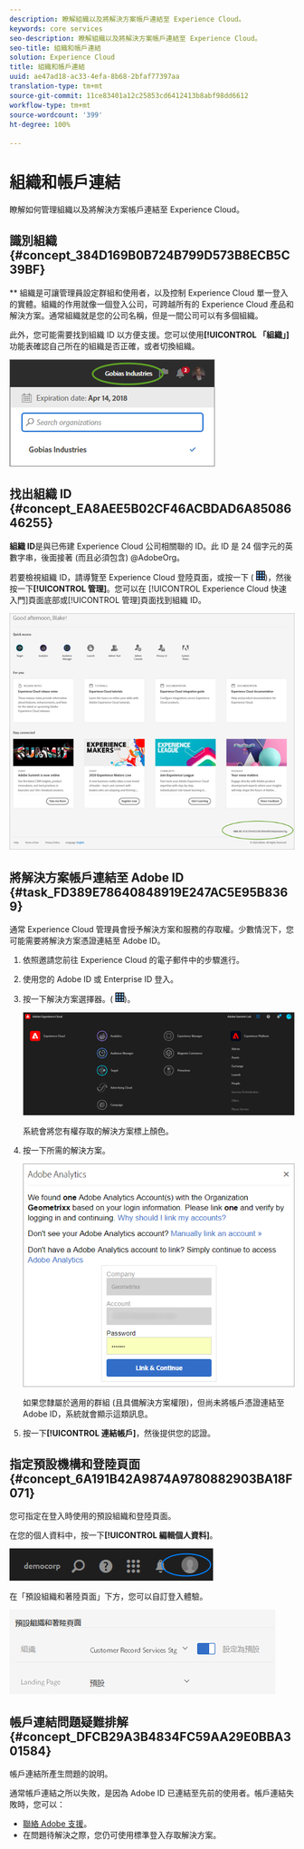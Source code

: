 ```yaml
---
description: 瞭解組織以及將解決方案帳戶連結至 Experience Cloud。
keywords: core services
seo-description: 瞭解組織以及將解決方案帳戶連結至 Experience Cloud。
seo-title: 組織和帳戶連結
solution: Experience Cloud
title: 組織和帳戶連結
uuid: ae47ad18-ac33-4efa-8b68-2bfaf77397aa
translation-type: tm+mt
source-git-commit: 11ce83401a12c25853cd6412413b8abf98dd6612
workflow-type: tm+mt
source-wordcount: '399'
ht-degree: 100%

---
```



# 組織和帳戶連結

瞭解如何管理組織以及將解決方案帳戶連結至 Experience Cloud。

## 識別組織 {#concept_384D169B0B724B799D573B8ECB5C39BF}

** 組織是可讓管理員設定群組和使用者，以及控制 Experience Cloud 單一登入的實體。組織的作用就像一個登入公司，可跨越所有的 Experience Cloud 產品和解決方案。通常組織就是您的公司名稱，但是一間公司可以有多個組織。

此外，您可能需要找到組織 ID 以方便支援。您可以使用&#x200B;**[!UICONTROL 「組織」]**&#x200B;功能表確認自己所在的組織是否正確，或者切換組織。

![步驟結果](assets/organization-switch.png)

## 找出組織 ID {#concept_EA8AEE5B02CF46ACBDAD6A8508646255}

**組織 ID**&#x200B;是與已佈建 Experience Cloud 公司相關聯的 ID。此 ID 是 24 個字元的英數字串，後面接著 (而且必須包含) @AdobeOrg。

若要檢視組織 ID，請導覽至 Experience Cloud 登陸頁面，或按一下 ( ![](assets/menu-icon.png))，然後按一下&#x200B;**[!UICONTROL 管理]**。您可以在 [!UICONTROL Experience Cloud 快速入門]頁面底部或[!UICONTROL 管理]頁面找到組織 ID。

![](assets/administration-page.png)

## 將解決方案帳戶連結至 Adobe ID {#task_FD389E78640848919E247AC5E95B8369}

通常 Experience Cloud 管理員會授予解決方案和服務的存取權。少數情況下，您可能需要將解決方案憑證連結至 Adobe ID。

1. 依照邀請您前往 Experience Cloud 的電子郵件中的步驟進行。
1. 使用您的 Adobe ID 或 Enterprise ID 登入。
1. 按一下解決方案選擇器。( ![](assets/menu-icon.png))。

   ![](assets/solutions-active.png)

   系統會將您有權存取的解決方案標上顏色。
1. 按一下所需的解決方案。

   ![](assets/analytics-link-accounts.png)

   如果您隸屬於適用的群組 (且具備解決方案權限)，但尚未將帳戶憑證連結至 Adobe ID，系統就會顯示這類訊息。
1. 按一下&#x200B;**[!UICONTROL 連結帳戶]**，然後提供您的認證。

## 指定預設機構和登陸頁面 {#concept_6A191B42A9874A9780882903BA18F071}

您可指定在登入時使用的預設組織和登陸頁面。

在您的個人資料中，按一下&#x200B;**[!UICONTROL 編輯個人資料]**。

![](assets/edit-profile.png)

在「預設組織和著陸頁面」下方，您可以自訂登入體驗。

![](assets/default-organization.png)

## 帳戶連結問題疑難排解 {#concept_DFCB29A3B4834FC59AA29E0BBA301584}

帳戶連結所產生問題的說明。

通常帳戶連結之所以失敗，是因為 Adobe ID 已連結至先前的使用者。帳戶連結失敗時，您可以：

* [聯絡 Adobe 支援](https://helpx.adobe.com/tw/marketing-cloud/contact-support.html)。
* 在問題待解決之際，您仍可使用標準登入存取解決方案。
